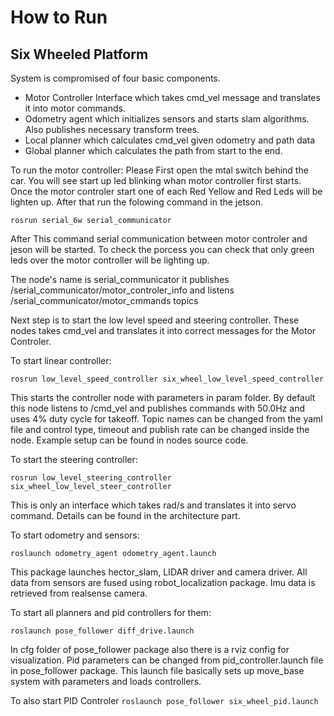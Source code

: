 # How to Run

## Six Wheeled Platform

System is compromised of four basic components.

- Motor Controller Interface which takes cmd_vel message and translates it into motor commands.
- Odometry agent which initializes sensors and starts slam algorithms. Also publishes necessary transform trees.
- Local planner which calculates cmd_vel given odometry and path data
- Global planner which calculates the path from start to the end.



To run the motor controller:
Please First open the mtal switch behind the car. You will see start up led blinking whan motor controller first starts. Once the motor controler start one of each Red Yellow and Red Leds will be lighten up. 
After that run the folowing command in the jetson.

`rosrun serial_6w serial_communicator`

After This command serial communication between motor controler and jeson will be started. To check the porcess you can check that only green leds over the motor controller will be lighting up.

The node's name is  serial_communicator it publishes /serial_communicator/motor_controler_info  and listens  /serial_communicator/motor_cmmands topics 

Next step is to start the low level speed and steering controller. These nodes takes cmd_vel and translates it into correct messages for the Motor Controler.

To start linear controller:

`rosrun low_level_speed_controller six_wheel_low_level_speed_controller`

This starts the controller node with parameters in param folder. By default this node listens to /cmd_vel and publishes commands with 50.0Hz and uses 4% duty cycle for takeoff. Topic names can be changed from the yaml file and control type, timeout and publish rate can be changed inside the node. Example setup can be found in nodes source code.


To start the steering controller:

`rosrun low_level_steering_controller six_wheel_low_level_steer_controller`

This is only an interface which takes rad/s and translates it into servo command. Details can be found in the  architecture part.


To start odometry and sensors: 

`roslaunch odometry_agent odometry_agent.launch`

This package launches hector_slam, LIDAR driver and camera driver. All data from sensors are fused using robot_localization package. Imu data is retrieved from realsense camera. 



To start all planners and pid controllers for them:

`roslaunch pose_follower diff_drive.launch`

In cfg folder of pose_follower package also there is a rviz config for visualization. Pid parameters can be changed from pid_controller.launch file in pose_follower package. This launch file basically sets up move_base system with parameters and loads controllers. 

To also start PID Controler 
`roslaunch pose_follower six_wheel_pid.launch`
